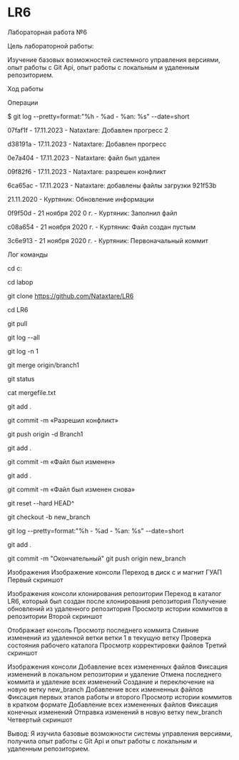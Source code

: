 # LR6


Лабораторная работа №6


Цель лабораторной работы:


Изучение базовых возможностей системного управления версиями, опыт работы с Git Api, опыт работы с локальным и удаленным репозиторием.


Ход работы


Операции


$ git log --pretty=format:"%h - %ad - %an: %s" --date=short

  
07faf1f - 17.11.2023 - Nataxtare: Добавлен прогресс 2


d38191a - 17.11.2023 - Nataxtare: Добавлен прогресс


0e7a404 - 17.11.2023 - Nataxtare: файл был удален


09f82f6 - 17.11.2023 - Nataxtare: разрешен конфликт


6ca65ac - 17.11.2023 - Nataxtare: добавлены файлы загрузки 921f53b


21.11.2020 - Куртяник: Обновление информации

  
0f9f50d - 21 ноября 202 0 г. - Куртяник: Заполнил файл


c08a654 - 21 ноября 2020 г. - Куртяник: Файл создан пустым


3c6e913 - 21 ноября 2020 г. - Куртяник: Первоначальный коммит


Лог команды


cd с:


cd labop


git clone https://github.com/Nataxtare/LR6


cd LR6


git pull


git log --all


git log -n 1


git merge origin/branch1


git status


cat mergefile.txt


git add .


git commit -m «Разрешил конфликт»


git push origin -d Branch1


git add .


git commit -m «Файл был изменен»

git add .


git commit -m «Файл был изменен снова»


git reset --hard HEAD^


git checkout -b new_branch


git log --pretty=format:"%h - %ad - %an: %s" --date=short


git add .


git commit -m "Окончательный"
git push origin new_branch

Изображения
Изображение консоли
Переход в диск с и магнит ГУАП
Первый скриншот

Изображения консоли
клонирования репозитории
Переход в каталог LR6, который был создан после клонирования репозитория
Получение обновлений из удаленного репозитория
Просмотр истории коммитов в репозитории
Второй скриншот

Отображает консоль
Просмотр последнего коммита
Слияние изменений из удаленной ветки ветки 1 в текущую ветку
Проверка состояния рабочего каталога
Просмотр корректировки файлов
Третий скриншот

Изображения консоли
Добавление всех измененных файлов
Фиксация изменений в локальном репозитории и удаление
Отмена последнего коммита и удаление всех изменений
Создание и переключение на новую ветку new_branch
Добавление всех измененных файлов
Фиксация первых этапов работы и второго
Просмотр истории коммитов в кратком формате
Добавление всех измененных файлов
Фиксация конечных изменений
Отправка изменений в новую ветку new_branch
Четвертый скриншот

Вывод:
Я изучила базовые возможности системы управления версиями, получила опыт работы с Git Api и опыт работы с локальным и удаленным репозиторием.
